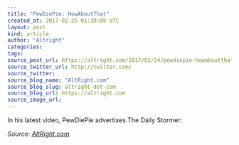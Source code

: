 ```yaml
---
title: "PewDiePie: HowAboutThat"
created_at: 2017-02-25 01:38:09 UTC
layout: post
kind: article
author: "Altright"
categories: 
tags: 
source_post_url: https://altright.com/2017/02/24/pewdiepie-howaboutthat/
source_twitter_url: http://twitter.com/
source_twitter: 
source_blog_name: "AltRight.com"
source_blog_slug: altright-dot-com
source_blog_url: https://altright.com
source_image_url: 
---
```

In his latest video, PewDiePie advertises The Daily Stormer:<div class="">
    <i>Source: <a href="https://altright.com">AltRight.com</a></i>
</div>
